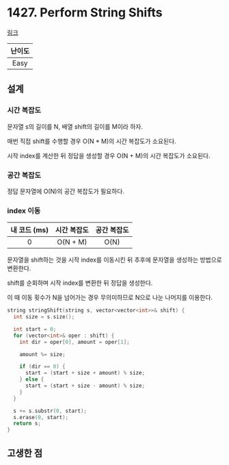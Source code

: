 # 1427. Perform String Shifts

[링크](https://leetcode.com/problems/perform-string-shifts/description/)

| 난이도 |
| :----: |
|  Easy  |

## 설계

### 시간 복잡도

문자열 s의 길이를 N, 배열 shift의 길이를 M이라 하자.

매번 직접 shift를 수행할 경우 O(N \* M)의 시간 복잡도가 소요된다.

시작 index를 계산한 뒤 정답을 생성할 경우 O(N + M)의 시간 복잡도가 소요된다.

### 공간 복잡도

정답 문자열에 O(N)의 공간 복잡도가 필요하다.

### index 이동

| 내 코드 (ms) | 시간 복잡도 | 공간 복잡도 |
| :----------: | :---------: | :---------: |
|      0       |  O(N + M)   |    O(N)     |

문자열을 shift하는 것을 시작 index를 이동시킨 뒤 추후에 문자열을 생성하는 방법으로 변환한다.

shift를 순회하며 시작 index를 변환한 뒤 정답을 생성한다.

이 때 이동 횟수가 N을 넘어가는 경우 무의미하므로 N으로 나눈 나머지를 이용한다.

```cpp
string stringShift(string s, vector<vector<int>>& shift) {
  int size = s.size();

  int start = 0;
  for (vector<int>& oper : shift) {
    int dir = oper[0], amount = oper[1];

    amount %= size;

    if (dir == 0) {
      start = (start + size + amount) % size;
    } else {
      start = (start + size - amount) % size;
    }
  }

  s += s.substr(0, start);
  s.erase(0, start);
  return s;
}
```

## 고생한 점
